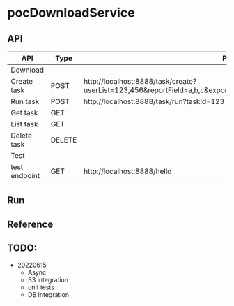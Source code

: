 # pocDownloadService

## API

| API | Type | Path | Request | Reponse |
| ----- | -------- | ---- | ----- | ---- |
| Download |  |  |  | |
| Create task | POST | http://localhost:8888/task/create?userList=123,456&reportField=a,b,c&exportType=trading&startDate=100&endDate=200 |  ||
| Run task | POST | http://localhost:8888/task/run?taskId=123 |  ||
| Get task | GET |  |  | |
| List task | GET |  |  | |
| Delete task | DELETE |  |  | |
| Test |  |  |  | |
| test endpoint| GET | http://localhost:8888/hello |  | |


## Run

## Reference

## TODO:
- 20220615
	- Async
	- S3 integration
	- unit tests
	- DB integration
